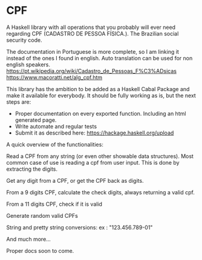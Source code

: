 # CPF

A Haskell library with all operations that you probably will ever need regarding CPF (CADASTRO DE PESSOA FÍSICA.). The Brazilian social security code.

The documentation in Portuguese is more complete, so I am linking it instead of the ones I found in english. Auto translation can be used for non english speakers. https://pt.wikipedia.org/wiki/Cadastro_de_Pessoas_F%C3%ADsicas
https://www.macoratti.net/alg_cpf.htm


This library has the ambition to be added as a Haskell Cabal Package and make it available for everybody. It should be fully working as is, but the next steps are:

- Proper documentation on every exported function. Including an html generated page.
- Write automate and regular tests
- Submit it as described here: https://hackage.haskell.org/upload

A quick overview of the functionalities:

Read a CPF from any string (or even other showable data structures). Most common case of use is reading a cpf from user input. This is done by extracting the digits.

Get any digit from a CPF, or get the CPF back as digits.

From a 9 digits CPF, calculate the check digits, always returning a valid cpf.

From a 11 digits CPF, check if it is valid

Generate random valid CPFs

String and pretty string conversions:
ex : "123.456.789-01"

And much more…

Proper docs soon to come.




